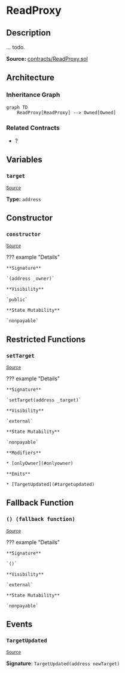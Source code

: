 # ReadProxy

## Description

... todo.

**Source:** [contracts/ReadProxy.sol](https://github.com/Synthetixio/synthetix/tree/v2.21.15/contracts/ReadProxy.sol)

## Architecture

### Inheritance Graph

```mermaid
graph TD
    ReadProxy[ReadProxy] --> Owned[Owned]

```

### Related Contracts

- ?

## Variables

### `target`

<sub>[Source](https://github.com/Synthetixio/synthetix/tree/v2.21.15/contracts/ReadProxy.sol#L10)</sub>

**Type:** `address`

## Constructor

### `constructor`

<sub>[Source](https://github.com/Synthetixio/synthetix/tree/v2.21.15/contracts/ReadProxy.sol#L12)</sub>

??? example "Details"

    **Signature**

    `(address _owner)`

    **Visibility**

    `public`

    **State Mutability**

    `nonpayable`

## Restricted Functions

### `setTarget`

<sub>[Source](https://github.com/Synthetixio/synthetix/tree/v2.21.15/contracts/ReadProxy.sol#L14)</sub>

??? example "Details"

    **Signature**

    `setTarget(address _target)`

    **Visibility**

    `external`

    **State Mutability**

    `nonpayable`

    **Modifiers**

    * [onlyOwner](#onlyowner)

    **Emits**

    * [TargetUpdated](#targetupdated)

## Fallback Function

### `() (fallback function)`

<sub>[Source](https://github.com/Synthetixio/synthetix/tree/v2.21.15/contracts/ReadProxy.sol#L19)</sub>

??? example "Details"

    **Signature**

    `()`

    **Visibility**

    `external`

    **State Mutability**

    `nonpayable`

## Events

### `TargetUpdated`

<sub>[Source](https://github.com/Synthetixio/synthetix/tree/v2.21.15/contracts/ReadProxy.sol#L36)</sub>

**Signature**: `TargetUpdated(address newTarget)`
